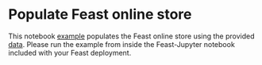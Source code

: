 # Populate Feast online store
This notebook [example](populate_online_driverstats.ipynb) populates the Feast online store using the provided [data](driver_stats.parquet). Please run the example from inside the Feast-Jupyter notebook included with your Feast deployment.
